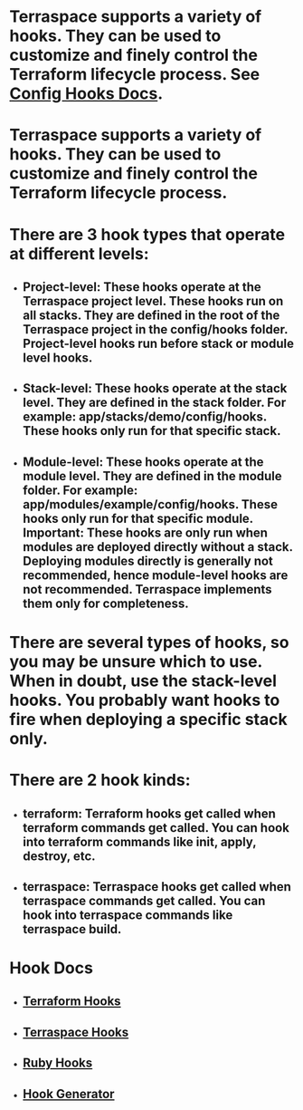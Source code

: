 # Terraspace supports a variety of hooks. They can be used to customize and finely control the Terraform lifecycle process. See [Config Hooks Docs](https://terraspace.cloud/docs/config/hooks/).

# Terraspace supports a variety of hooks. They can be used to customize and finely control the Terraform lifecycle process.

# There are 3 hook types that operate at different levels:

  * ## Project-level: These hooks operate at the Terraspace project level. These hooks run on all stacks. They are defined in the root of the Terraspace project in the config/hooks folder. Project-level hooks run before stack or module level hooks.
  * ## Stack-level: These hooks operate at the stack level. They are defined in the stack folder. For example: app/stacks/demo/config/hooks. These hooks only run for that specific stack.
  * ## Module-level: These hooks operate at the module level. They are defined in the module folder. For example: app/modules/example/config/hooks. These hooks only run for that specific module. Important: These hooks are only run when modules are deployed directly without a stack. Deploying modules directly is generally not recommended, hence module-level hooks are not recommended. Terraspace implements them only for completeness.
# There are several types of hooks, so you may be unsure which to use. When in doubt, use the stack-level hooks. You probably want hooks to fire when deploying a specific stack only.

# There are 2 hook kinds:

  * ## terraform: Terraform hooks get called when terraform commands get called. You can hook into terraform commands like init, apply, destroy, etc.
  * ## terraspace: Terraspace hooks get called when terraspace commands get called. You can hook into terraspace commands like terraspace build.

# Hook Docs
  * ## [Terraform Hooks](https://terraspace.cloud/docs/config/hooks/terraform/)
  * ## [Terraspace Hooks](https://terraspace.cloud/docs/config/hooks/terraspace/)
  * ## [Ruby Hooks](https://terraspace.cloud/docs/config/hooks/ruby/)
  * ## [Hook Generator](https://terraspace.cloud/docs/config/hooks/generator/)